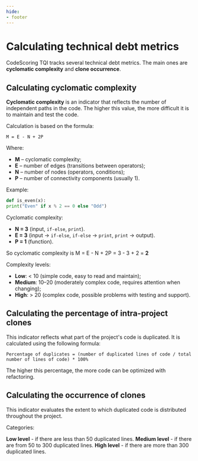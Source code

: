 ```yaml
---
hide:
- footer
---
```


# Calculating technical debt metrics

CodeScoring TQI tracks several technical debt metrics. The main ones are **cyclomatic complexity** and **clone occurrence**.

## Calculating cyclomatic complexity

**Cyclomatic complexity** is an indicator that reflects the number of independent paths in the code. The higher this value, the more difficult it is to maintain and test the code.

Calculation is based on the formula:

```
M = E - N + 2P
```

Where:

- **M** – cyclomatic complexity;
- **E** – number of edges (transitions between operators);
- **N** – number of nodes (operators, conditions);
- **P** – number of connectivity components (usually 1).

Example:

```python
def is_even(x):
print("Even" if x % 2 == 0 else "Odd")
```

Cyclomatic complexity:

- **N = 3** (input, `if-else`, `print`).
- **E = 3** (input -> `if-else`, `if-else` -> `print`, `print` -> output).
- **P = 1** (function).

So cyclomatic complexity is M = E - N + 2P = 3 - 3 + 2 = **2**

Complexity levels:

- **Low**: < 10 (simple code, easy to read and maintain);
- **Medium**: 10–20 (moderately complex code, requires attention when changing);
- **High**: > 20 (complex code, possible problems with testing and support).

## Calculating the percentage of intra-project clones

This indicator reflects what part of the project's code is duplicated. It is calculated using the following formula:

```
Percentage of duplicates = (number of duplicated lines of code / total number of lines of code) * 100%
```

The higher this percentage, the more code can be optimized with refactoring.

## Calculating the occurrence of clones

This indicator evaluates the extent to which duplicated code is distributed throughout the project.

Categories:

**Low level** - if there are less than 50 duplicated lines.
**Medium level** - if there are from 50 to 300 duplicated lines.
**High level** - if there are more than 300 duplicated lines.